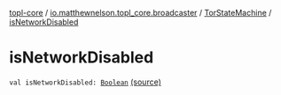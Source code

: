 [topl-core](../../index.md) / [io.matthewnelson.topl_core.broadcaster](../index.md) / [TorStateMachine](index.md) / [isNetworkDisabled](./is-network-disabled.md)

# isNetworkDisabled

`val isNetworkDisabled: `[`Boolean`](https://kotlinlang.org/api/latest/jvm/stdlib/kotlin/-boolean/index.html) [(source)](https://github.com/05nelsonm/TorOnionProxyLibrary-Android/blob/master/topl-core/src/main/java/io/matthewnelson/topl_core/broadcaster/TorStateMachine.kt#L127)